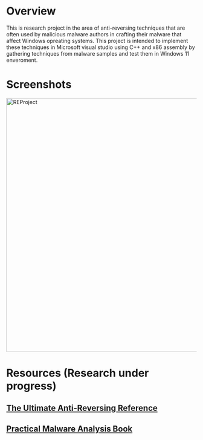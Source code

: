 # Overview
This is research project in the area of anti-reversing techniques that are often used by malicious malware authors in crafting their malware that affect Windows opreating systems. This project is intended to implement these techniques in Microsoft visual studio using C++ and x86 assembly by gathering techniques from malware samples and test them in Windows 11 enveroment.
# Screenshots
<img width="671" alt="REProject" src="https://user-images.githubusercontent.com/45428427/169722382-a4e0e002-9b92-46be-9390-f38d55a3aac6.png">

# Resources (Research under progress)

## [The Ultimate Anti-Reversing Reference](https://anti-reversing.com/Downloads/Anti-Reversing/The_Ultimate_Anti-Reversing_Reference.pdf)

## [Practical Malware Analysis Book](https://nostarch.com/malware)
